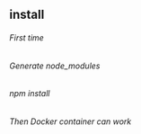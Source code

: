 ## install

###### First time
###### Generate node_modules
###### npm install

###### Then Docker container can work